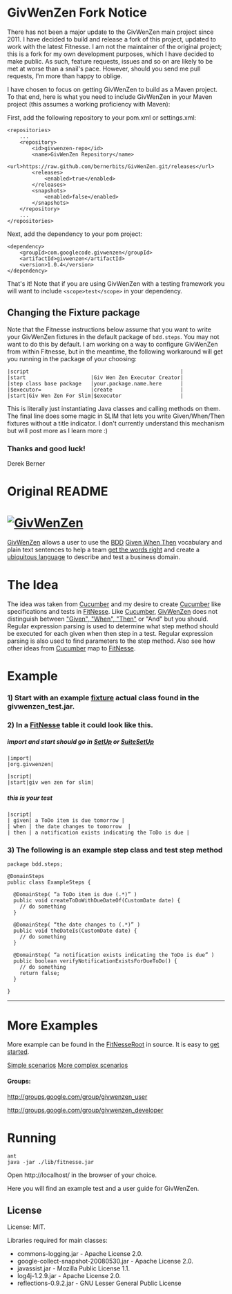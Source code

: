 # GivWenZen Fork Notice

There has not been a major update to the GivWenZen main project since 2011. I have decided to build and release a fork of this project, updated to work with the latest Fitnesse. I am not the maintainer of the original project; this is a fork for my own development purposes, which I have decided to make public. As such, feature requests, issues and so on are likely to be met at worse than a snail's pace. However, should you send me pull requests, I'm more than happy to oblige. 

I have chosen to focus on getting GivWenZen to build as a Maven project. To that end, here is what you need to include GivWenZen in your Maven project (this assumes a working proficiency with Maven):

First, add the following repository to your pom.xml or settings.xml:

    <repositories>
        ...
        <repository>
            <id>givwenzen-repo</id>
            <name>GivWenZen Repository</name>
            <url>https://raw.github.com/bernerbits/GivWenZen.git/releases</url>
            <releases>
                <enabled>true</enabled>
            </releases>
            <snapshots>
                <enabled>false</enabled>
            </snapshots>
        </repository>
        ...
    </repositories>

Next, add the dependency to your pom project:

    <dependency>
        <groupId>com.googlecode.givwenzen</groupId>
        <artifactId>givwenzen</artifactId>
        <version>1.0.4</version>
    </dependency>

That's it! Note that if you are using GivWenZen with a testing framework you will want to include `<scope>test</scope>` in your dependency.

## Changing the Fixture package

Note that the Fitnesse instructions below assume that you want to write your GivWenZen fixtures in the default package of `bdd.steps`. You may not want to do this by default. I am working on a way to configure GivWenZen from within Fitnesse, but in the meantime, the following workaround will get you running in the package of your choosing:

    |script                                                 |
    |start                     |Giv Wen Zen Executor Creator|
    |step class base package   |your.package.name.here      |
    |$executor=                |create                      |
    |start|Giv Wen Zen For Slim|$executor                   |

This is literally just instantiating Java classes and calling methods on them. The final line does some magic in SLIM that lets you write Given/When/Then fixtures without a title indicator. I don't currently understand this mechanism but will post more as I learn more :)

### Thanks and good luck! 
Derek Berner

# Original README

# [![GivWenZen](http://code.google.com/p/givwenzen/logo?logo_id=1253844639&nonsense=something_that_ends_with.png)][GivWenZen]

[GivWenZen][] allows a user to use the [BDD][] [Given When Then][] vocabulary and plain text sentences to help a team [get the words right][] and create a [ubiquitous language][]  to describe and test a business domain.

# The Idea 

The idea was taken from [Cucumber][] and my desire to create [Cucumber][] like specifications and tests in [FitNesse][]. Like [Cucumber][], [GivWenZen][] does not distinguish between ["Given", "When", "Then"][Given When Then] or "And" but you should. Regular expression parsing is used to determine what step method should be executed for each given when then step in a test. Regular expression parsing is also used to find parameters to the step method. Also see how other ideas from [Cucumber][] map to [FitNesse][].

# Example 
### 1) Start with an example [fixture](http://code.google.com/p/givwenzen/wiki/ExampleSlimFixture "fixture") actual class found in the givwenzen_test.jar.

### 2) In a [FitNesse][] table it could look like this.

##### import and start should go in [SetUp](http://fitnesse.org/FitNesse.UserGuide.SpecialPages) or [SuiteSetUp](http://fitnesse.org/FitNesse.UserGuide.SpecialPages)

    |import|
    |org.givwenzen|

    |script|
    |start|giv wen zen for slim|

##### this is your test 

    |script|
    | given| a ToDo item is due tomorrow |
    | when | the date changes to tomorrow  |
    | then | a notification exists indicating the ToDo is due |

### 3) The following is an example step class and test step method

    package bdd.steps;

    @DomainSteps
    public class ExampleSteps {

      @DomainStep( “a ToDo item is due (.*)” )
      public void createToDoWithDueDateOf(CustomDate date) {
        // do something
      }

      @DomainStep( “the date changes to (.*)” )
      public void theDateIs(CustomDate date) {
        // do something
      }

      @DomainStep( “a notification exists indicating the ToDo is due” )
      public boolean verifyNotificationExistsForDueToDo() {
        // do something
        return false;
      }

    }

----

# More Examples 
More example can be found in the [FitNesseRoot][] in source.  It is easy to [get started][Getting Started].

[Simple scenarios](http://code.google.com/p/givwenzen/source/browse/#svn/trunk/FitNesseRoot/GivWenZenTests/SimpleStepScenario "Simple scenarios")
[More complex scenarios](http://code.google.com/p/givwenzen/source/browse/#svn/trunk/FitNesseRoot/GivWenZenTests/ComplexStepScenario "More complex scenarios")

#### Groups:

http://groups.google.com/group/givwenzen_user

http://groups.google.com/group/givwenzen_developer

# Running

    ant
    java -jar ./lib/fitnesse.jar

Open http://localhost/ in the browser of your choice.

Here you will find an example test and a user guide for GivWenZen.

## License

License: MIT.

Libraries required for main classes:

* commons-logging.jar - Apache License 2.0.
* google-collect-snapshot-20080530.jar - Apache License 2.0.
* javassist.jar - Mozilla Public License 1.1. 
* log4j-1.2.9.jar - Apache License 2.0.
* reflections-0.9.2.jar - GNU Lesser General Public License

[GivWenZen]: <http://code.google.com/p/givwenzen> "GivWenZen"
[BDD]: <http://behaviour-driven.org/> "BDD"
[Given When Then]: <http://wiki.github.com/aslakhellesoy/cucumber/given-when-then> "Given When Then"
[Cucumber]: <http://cukes.info/> "Cucumber"
[get the words right]: <http://behaviour-driven.org/GettingTheWordsRight> "Get The Words Right"
[ubiquitous language]: <http://behaviour-driven.org/UbiquitousLanguage> "Ubiquitous Language"
[Fitnesse]: <http://fitnesse.org/> "FitNesse"
[Getting Started]: <http://code.google.com/p/givwenzen/wiki/GettingStarted> "Getting Started"
[FitNesseRoot]: <FitNesseRoot/> "FitNesseRoot"
